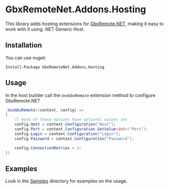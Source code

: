 # GbxRemoteNet.Addons.Hosting

This library adds hosting extensions for [GbxRemote.NET](https://github.com/EvoTM/GbxRemote.Net), making it easy to work with it using .NET Generic Host.

## Installation

You can use nuget:
```
Install-Package GbxRemoteNet.Addons.Hosting
```

## Usage
In the host builder call the `UseGbxRemote` extension method to configure GbxRemote.NET

```csharp
.UseGbxRemote((context, config) =>
{
    // most of these options have optional values set
    config.Host = context.Configuration["Host"];
    config.Port = context.Configuration.GetValue<int>("Port");
    config.Login = context.Configuration["Login"];
    config.Password = context.Configuration["Password"];

    config.ConnectionRetries = 3;
})
```

## Examples
Look in the [Samples](Samples/) directory for examples on the usage.